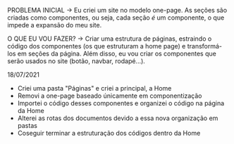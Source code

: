 PROBLEMA INICIAL
-> Eu criei um site no modelo one-page. As seções são criadas como componentes, ou seja, cada seção *é* um componente, o que impede a expansão do meu site.

O QUE EU VOU FAZER?
-> Criar uma estrutura de páginas, estraindo o código dos componentes (os que estruturam a home page) e transformá-los em seções da página. Além disso, eu vou criar os componentes que serão usados no site (botão, navbar, rodapé...).










18/07/2021
- Criei uma pasta "Páginas" e criei a principal, a Home
- Removi a one-page baseado únicamente em componentização
- Importei o código desses componentes e organizei o código na página da Home
- Alterei as rotas dos documentos devido a essa nova organização em pastas
- Coseguir terminar a estruturação dos códigos dentro da Home